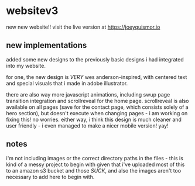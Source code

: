 # websitev3
new new website!! visit the live version at https://joeyquismor.io


## new implementations
added some new designs to the previously basic designs i had integrated into my website.

for one, the new design is *VERY* wes anderson-inspired, with centered text and special visuals that i made in adobe illustrator.

there are also way more javascript animations, including swup page transition integration and scrollreveal for the home page. scrollreveal is also available on all pages (save for the contact page, which consists solely of a hero section), but doesn't execute when changing pages - i am working on fixing this! no worries. either way, i think this design is much cleaner and user friendly - i even managed to make a nicer mobile version! yay!

## notes
i'm not including images or the correct directory paths in the files - this is kind of a messy project to begin with given that i've uploaded most of this to an amazon s3 bucket and those *SUCK*, and also the images aren't too necessary to add here to begin with.
